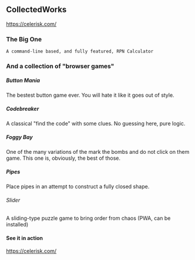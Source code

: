 ## CollectedWorks

https://celerisk.com/


### The Big One
```
A command-line based, and fully featured, RPN Calculator
```

### And a collection of "browser games"


##### Button Mania
The bestest button game ever. You will hate it like it goes out of style.


##### Codebreaker
A classical "find the code" with some clues. No guessing here, pure logic.


##### Foggy Bay
One of the many variations of the mark the bombs and do not click on them game.
This one is, obviously, the best of those.


##### Pipes
Place pipes in an attempt to construct a fully closed shape.


###### Slider
A sliding-type puzzle game to bring order from chaos
(PWA, can be installed)


#### See it in action
https://celerisk.com/
